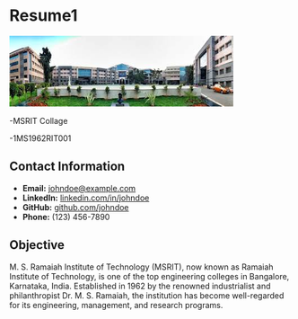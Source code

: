 # Resume1

![alt text](images.jpeg)


-MSRIT Collage

-1MS1962RIT001



## Contact Information
- **Email:** johndoe@example.com
- **LinkedIn:** [linkedin.com/in/johndoe](https://linkedin.com/in/johndoe)
- **GitHub:** [github.com/johndoe](https://github.com/johndoe)
- **Phone:** (123) 456-7890

## Objective
M. S. Ramaiah Institute of Technology (MSRIT), now known as Ramaiah Institute of Technology, is one of the top engineering colleges in Bangalore, Karnataka, India. Established in 1962 by the renowned industrialist and philanthropist Dr. M. S. Ramaiah, the institution has become well-regarded for its engineering, management, and research programs.

